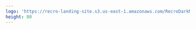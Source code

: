 ```yaml
---
logo: 'https://recro-landing-site.s3.us-east-1.amazonaws.com/RecroDarkModeLogo.png'
height: 80
---
```


